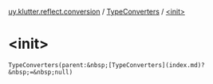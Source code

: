 [uy.klutter.reflect.conversion](../index.md) / [TypeConverters](index.md) / [&lt;init&gt;](.)


# &lt;init&gt;

`TypeConverters(parent:&nbsp;[TypeConverters](index.md)?&nbsp;=&nbsp;null)`


